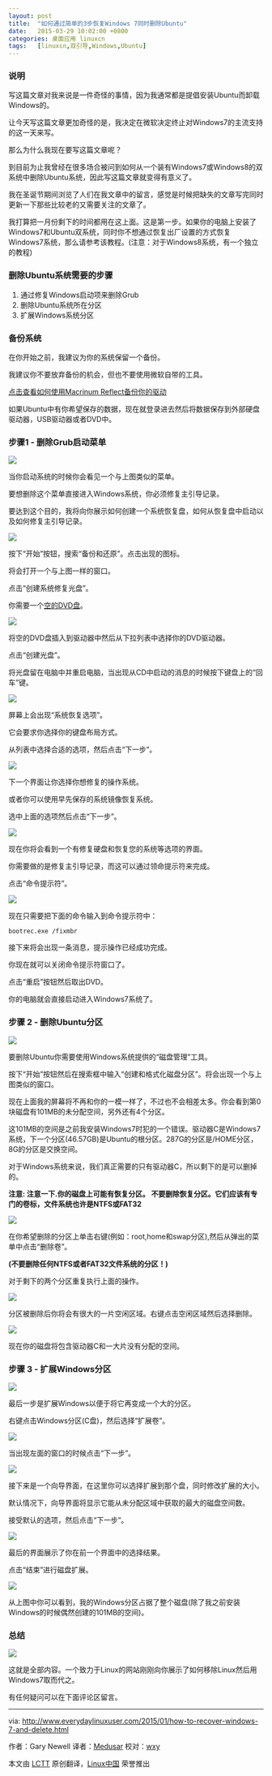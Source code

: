 ```yaml
---
layout: post
title:	"如何通过简单的3步恢复Windows 7同时删除Ubuntu"
date:	2015-03-29 10:02:00 +0800 
categories:	桌面应用 linuxcn 
tags:	[linuxcn,双引导,Windows,Ubuntu]
---
```



### 说明


写这篇文章对我来说是一件奇怪的事情，因为我通常都是提倡安装Ubuntu而卸载Windows的。


让今天写这篇文章更加奇怪的是，我决定在微软决定终止对Windows7的主流支持的这一天来写。


那么为什么我现在要写这篇文章呢？


到目前为止我曾经在很多场合被问到如何从一个装有Windows7或Windows8的双系统中删除Ubuntu系统，因此写这篇文章就变得有意义了。


我在圣诞节期间浏览了人们在我文章中的留言，感觉是时候把缺失的文章写完同时更新一下那些比较老的又需要关注的文章了。


我打算把一月份剩下的时间都用在这上面。这是第一步。如果你的电脑上安装了Windows7和Ubuntu双系统，同时你不想通过恢复出厂设置的方式恢复Windows7系统，那么请参考该教程。(注意：对于Windows8系统，有一个独立的教程)


### 删除Ubuntu系统需要的步骤


1. 通过修复Windows启动项来删除Grub
2. 删除Ubuntu系统所在分区
3. 扩展Windows系统分区


### 备份系统


在你开始之前，我建议为你的系统保留一个备份。


我建议你不要放弃备份的机会，但也不要使用微软自带的工具。


[点击查看如何使用Macrinum Reflect备份你的驱动](http://linux.about.com/od/LinuxNewbieDesktopGuide/ss/Create-A-Recovery-Drive-For-All-Versions-Of-Windows.htm)


如果Ubuntu中有你希望保存的数据，现在就登录进去然后将数据保存到外部硬盘驱动器，USB驱动器或者DVD中。


### 步骤1 - 删除Grub启动菜单


![](/Asserts/Images//attachment/album/201503/27/220313nuchiyp1pc1im1hu.jpg)


当你启动系统的时候你会看见一个与上图类似的菜单。


要想删除这个菜单直接进入Windows系统，你必须修复主引导记录。


要达到这个目的，我将向你展示如何创建一个系统恢复盘，如何从恢复盘中启动以及如何修复主引导记录。


![](/Asserts/Images//attachment/album/201503/27/220336nbnfensbyw9yynzh.png)


按下“开始”按钮，搜索“备份和还原”。点击出现的图标。


将会打开一个与上图一样的窗口。


点击“创建系统修复光盘”。


你需要一个[空的DVD盘](http://www.amazon.co.uk/gp/product/B0006L2HTK/ref=as_li_qf_sp_asin_il_tl?ie=UTF8&camp=1634&creative=6738&creativeASIN=B0006L2HTK&linkCode=as2&tag=evelinuse-21&linkId=3R363EA63XB4Z3IL)。


![](/Asserts/Images//attachment/album/201503/27/220453ciig9yafp9o1aima.png)


将空的DVD盘插入到驱动器中然后从下拉列表中选择你的DVD驱动器。


点击“创建光盘”。


将光盘留在电脑中并重启电脑，当出现从CD中启动的消息的时候按下键盘上的“回车”键。


![](/Asserts/Images//attachment/album/201503/27/220516cukd89qtab9dbja9.jpg)


屏幕上会出现“系统恢复选项”。


它会要求你选择你的键盘布局方式。


从列表中选择合适的选项，然后点击“下一步”。


![](/Asserts/Images//attachment/album/201503/27/220616bj7jiohovq20kljh.jpg)


下一个界面让你选择你想修复的操作系统。


或者你可以使用早先保存的系统镜像恢复系统。


选中上面的选项然后点击“下一步”。


![](/Asserts/Images//attachment/album/201503/27/220648bgtn2m82y8wbxyrz.jpg)


现在你将会看到一个有修复硬盘和恢复您的系统等选项的界面。


你需要做的是修复主引导记录，而这可以通过领命提示符来完成。


点击“命令提示符”。


![](/Asserts/Images//attachment/album/201503/27/220714eb76tgjx29rjgjbw.jpg)


现在只需要把下面的命令输入到命令提示符中：



```
bootrec.exe /fixmbr

```

接下来将会出现一条消息，提示操作已经成功完成。


你现在就可以关闭命令提示符窗口了。


点击“重启”按钮然后取出DVD。


你的电脑就会直接启动进入Windows7系统了。


### 步骤 2 - 删除Ubuntu分区


![](/Asserts/Images//attachment/album/201503/27/220737u9utkku459daew4w.png)


要删除Ubuntu你需要使用Windows系统提供的“磁盘管理”工具。


按下“开始”按钮然后在搜索框中输入“创建和格式化磁盘分区”。将会出现一个与上图类似的窗口。


现在上面我的屏幕将不再和你的一模一样了，不过也不会相差太多。你会看到第0块磁盘有101MB的未分配空间，另外还有4个分区。


这101MB的空间是之前我安装Windows7时犯的一个错误。驱动器C是Windows7系统，下一个分区(46.57GB)是Ubuntu的根分区。287G的分区是/HOME分区，8G的分区是交换空间。


对于Windows系统来说，我们真正需要的只有驱动器C，所以剩下的是可以删掉的。


**注意: 注意一下.你的磁盘上可能有恢复分区。 不要删除恢复分区。它们应该有专门的卷标，文件系统也许是NTFS或FAT32**


![](/Asserts/Images//attachment/album/201503/27/220807j337lt30ios735ot.png)


在你希望删除的分区上单击右键(例如：root,home和swap分区),然后从弹出的菜单中点击“删除卷”。


**(不要删除任何NTFS或者FAT32文件系统的分区！)**


对于剩下的两个分区重复执行上面的操作。


![](/Asserts/Images//attachment/album/201503/27/220834kulv03zsq6q0ml6e.png)


分区被删除后你将会有很大的一片空闲区域。右键点击空闲区域然后选择删除。


![](/Asserts/Images//attachment/album/201503/27/220845p70cz7v4q0f7sju9.png)


现在你的磁盘将包含驱动器C和一大片没有分配的空间。


### 步骤 3 - 扩展Windows分区


![](/Asserts/Images//attachment/album/201503/27/220908p5cpc695yppki9r8.png)


最后一步是扩展Windows以便于将它再变成一个大的分区。


右键点击Windows分区(C盘)，然后选择“扩展卷”。


![](/Asserts/Images//attachment/album/201503/27/220938mk4ddl0nui4u8ffx.png)


当出现左面的窗口的时候点击“下一步”。


![](/Asserts/Images//attachment/album/201503/27/220951utig8akoeaye6o1o.png)


接下来是一个向导界面，在这里你可以选择扩展到那个盘，同时修改扩展的大小。


默认情况下，向导界面将显示它能从未分配区域中获取的最大的磁盘空间数。


接受默认的选项，然后点击“下一步”。


![](/Asserts/Images//attachment/album/201503/27/221011sszcubppzxggjws6.png)


最后的界面展示了你在前一个界面中的选择结果。


点击“结束”进行磁盘扩展。


![](/Asserts/Images//attachment/album/201503/27/221119nzez7u47p764fx6z.png)


从上图中你可以看到，我的Windows分区占据了整个磁盘(除了我之前安装Windows的时候偶然创建的101MB的空间)。


### 总结


![](/Asserts/Images//attachment/album/201503/27/221154bj4iw4ppmop9qex1.png)


这就是全部内容。一个致力于Linux的网站刚刚向你展示了如何移除Linux然后用Windows7取而代之。


有任何疑问可以在下面评论区留言。




---


 


via: <http://www.everydaylinuxuser.com/2015/01/how-to-recover-windows-7-and-delete.html>


作者：Gary Newell 译者：[Medusar](https://github.com/Medusar) 校对：[wxy](https://github.com/wxy)


本文由 [LCTT](https://github.com/LCTT/TranslateProject) 原创翻译，[Linux中国](http://linux.cn/) 荣誉推出
